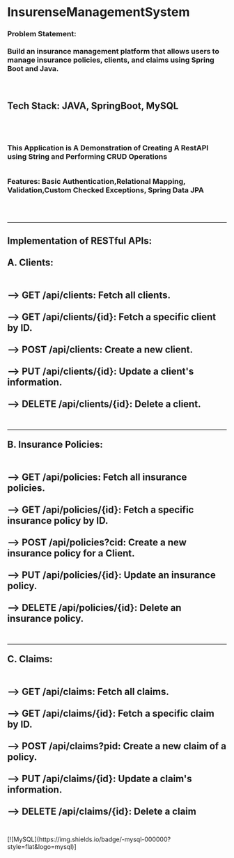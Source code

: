 # InsurenseManagementSystem
<h3>Problem Statement:</br></br>Build an insurance management platform that allows users to manage insurance
policies, clients, and claims using Spring Boot and Java.</h3></br>

<h2>Tech Stack: JAVA, SpringBoot, MySQL</h2></br></br>
<h3>This Application is A Demonstration of Creating A RestAPI using String and Performing CRUD Operations</br></br>

Features: Basic Authentication,Relational Mapping, Validation,Custom Checked Exceptions, Spring Data JPA</h3></br></br>
<hr>
<h2>Implementation of RESTful APIs:</br></br>
A. Clients:</br></br></br>
      --> GET /api/clients: Fetch all clients.</br></br>
      --> GET /api/clients/{id}: Fetch a specific client by ID.</br></br>
      --> POST /api/clients: Create a new client.</br></br>
      --> PUT /api/clients/{id}: Update a client's information.</br></br>
      --> DELETE /api/clients/{id}: Delete a client.</br></br>
      <hr>
B. Insurance Policies:</br></br></br>
      --> GET /api/policies: Fetch all insurance policies.</br></br>
      --> GET /api/policies/{id}: Fetch a specific insurance policy by ID.</br></br>
      --> POST /api/policies?cid: Create a new insurance policy for a Client.</br></br>
      --> PUT /api/policies/{id}: Update an insurance policy.</br></br>
      --> DELETE /api/policies/{id}: Delete an insurance policy.</br></br>
      <hr>
C. Claims:</br></br></br>
      --> GET /api/claims: Fetch all claims.</br></br>
      --> GET /api/claims/{id}: Fetch a specific claim by ID.</br></br>
      --> POST /api/claims?pid: Create a new claim of a policy.</br></br>
      --> PUT /api/claims/{id}: Update a claim's information.</br></br>
      --> DELETE /api/claims/{id}: Delete a claim</br></br></h2>
 [![MySQL](https://img.shields.io/badge/-mysql-000000?style=flat&logo=mysql)]

